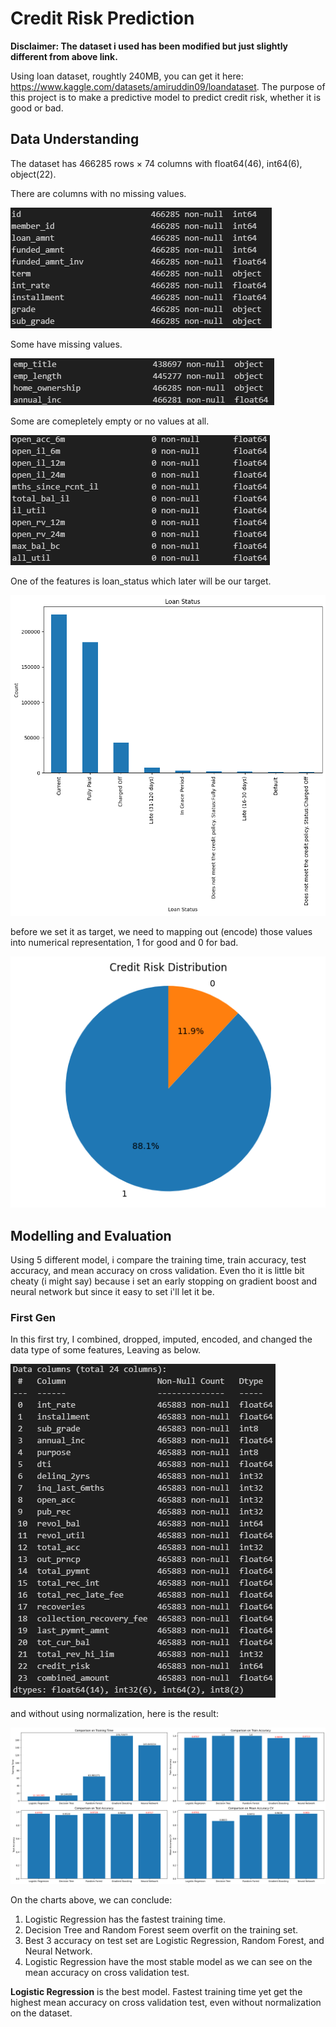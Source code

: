 # Credit Risk Prediction
**Disclaimer: The dataset i used has been modified but just slightly different from above link.**

Using loan dataset, roughtly 240MB, you can get it here: https://www.kaggle.com/datasets/amiruddin09/loandataset. The purpose of this project is to make a predictive model to predict credit risk, whether it is good or bad.

## Data Understanding
The dataset has 466285 rows × 74 columns with float64(46), int64(6), object(22).

There are columns with no missing values.

![No missing Values](img/noNaN.png)

Some have missing values.

![Missing Values](img/NaN.png)

Some are comepletely empty or no values at all.

![Empty](img/empty.png)

One of the features is loan_status which later will be our target.

![Loan Status](img/loan_status.png)

before we set it as target, we need to mapping out (encode) those values into numerical representation, 1 for good and 0 for bad.

![credit Risk](img/credit_risk.png)

## Modelling and Evaluation
Using 5 different model, i compare the training time, train accuracy, test accuracy, and mean accuracy on cross validation. Even tho it is little bit cheaty (i might say) because i set an early stopping on gradient boost and neural network but since it easy to set i'll let it be.

### First Gen
In this first try, I combined, dropped, imputed, encoded, and changed the data type of some features, Leaving as below.

![1st Gen Features](img/1stgen_features.png)

and without using normalization, here is the result:

![1st Gen Model](img/1stgen_model.png)

On the charts above, we can conclude:
1. Logistic Regression has the fastest training time.
2. Decision Tree and Random Forest seem overfit on the training set.
3. Best 3 accuracy on test set are Logistic Regression, Random Forest, and Neural Network.
4. Logistic Regression have the most stable model as we can see on the mean accuracy on cross validation test.

**Logistic Regression** is the best model. Fastest training time yet get the highest mean accuracy on cross validation test, even without normalization on the dataset.
